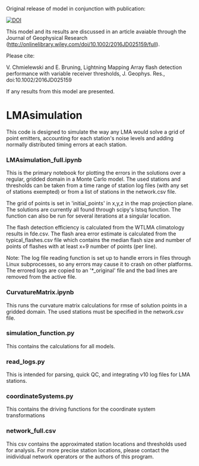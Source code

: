 Original release of model in conjunction with publication:

[![DOI](https://zenodo.org/badge/doi/10.5281/zenodo.48474.svg)](http://dx.doi.org/10.5281/zenodo.48474)


This model and its results are discussed in an article avaiable through the Journal of Geophysical Research (http://onlinelibrary.wiley.com/doi/10.1002/2016JD025159/full).

Please cite:

V. Chmielewski and E. Bruning, Lightning Mapping Array flash detection performance with variable receiver thresholds, J. Geophys. Res., doi:10.1002/2016JD025159

If any results from this model are presented.

# LMAsimulation
This code is designed to simulate the way any LMA would solve a grid of point emitters, accounting for each station's noise levels and adding normally distributed timing errors at each station.

### LMAsimulation_full.ipynb

This is the primary notebook for plotting the errors in the solutions over a regular, gridded domain in a Monte Carlo model. The used stations and thresholds can be taken from a time range of station log files (with any set of stations exempted) or from a list of stations in the network.csv file.

The grid of points is set in 'initial_points' in x,y,z in the map projection plane. The solutions are currently all found through scipy's lstsq function. The function can also be run for several iterations at a singular location.

The flash detection efficiency is calculated from the WTLMA climatology results in fde.csv. The flash area error estimate is calculated from the typical_flashes.csv file which contains the median flash size and number of points of flashes with at least x+9 number of points (per line).

Note: The log file reading function is set up to handle errors in files through Linux subprocesses, so any errors may cause it to crash on other platforms. The errored logs are copied to an '*_original' file and the bad lines are removed from the active file.

### CurvatureMatrix.ipynb

This runs the curvature matrix calculations for rmse of solution points in a gridded domain. The used stations must be specified in the network.csv file.

### simulation_function.py

This contains the calculations for all models.

### read_logs.py

This is intended for parsing, quick QC, and integrating v10 log files for LMA stations.

### coordinateSystems.py

This contains the driving functions for the coordinate system transformations

### network_full.csv

This csv contains the approximated station locations and thresholds used for analysis. For more precise station locations, please contact the inidividual network operators or the authors of this program.